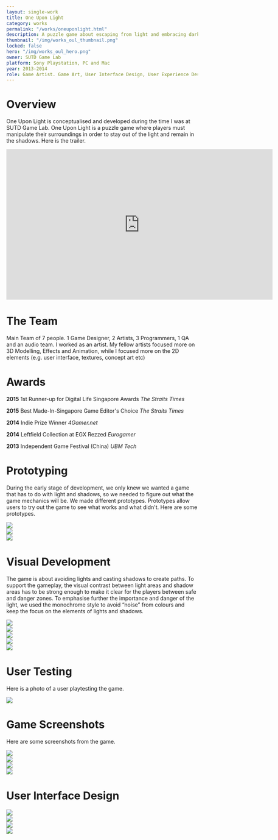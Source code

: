 ```yaml
---
layout: single-work
title: One Upon Light
category: works
permalink: "/works/oneuponlight.html"
description: A puzzle game about escaping from light and embracing darkness.
thumbnail: "/img/works_oul_thumbnail.png"
locked: false
hero: "/img/works_oul_hero.png"
owner: SUTD Game Lab
platform: Sony Playstation, PC and Mac
year: 2013-2014
role: Game Artist. Game Art, User Interface Design, User Experience Design, Character Design, Concept Art, 2D Textures, Environment Design, Website Design and Development, Video Trailer Production and Editing
---
```


# Overview #

  One Upon Light is conceptualised and developed during the time I was at SUTD Game Lab. One Upon Light is a puzzle game where players must manipulate their surroundings in order to stay out of the light and remain in the shadows. Here is the trailer.

  <div class="container">
  <iframe width="700" height="395" src="https://www.youtube.com/embed/egB8S7-Ywms" frameborder="0" allow="autoplay; encrypted-media" allowfullscreen></iframe></div>

# The Team #
  Main Team of 7 people. 1 Game Designer, 2 Artists, 3 Programmers, 1 QA and an audio team. I worked as an artist. My fellow artists focused more on 3D Modelling, Effects and Animation, while I focused more on the 2D elements (e.g. user interface, textures, concept art etc)

# Awards #

  **2015**  1st Runner-up for Digital Life Singapore Awards  *The Straits Times*

  **2015**  Best Made-In-Singapore Game Editor's Choice  *The Straits Times*

  **2014**  Indie Prize Winner  *4Gamer.net*

  **2014**  Leftfield Collection at EGX Rezzed  *Eurogamer*

  **2013**  Independent Game Festival (China)  *UBM Tech*

# Prototyping #
During the early stage of development, we only knew we wanted a game that has to do with light and shadows, so  we needed to figure out what the game mechanics will be. We made different prototypes. Prototypes allow users to try out the game to see what works and what didn't. Here are some prototypes.
<div><img class="inner" src="/img/oul_01_Prototype_GameMechanic.jpg"></div>
<div><img class="inner" src="/img/oul_02_LevelBlocking.jpg"></div>
<div><img class="inner" src="/img/oul_03_DigitalPrototype.jpg"></div>

# Visual Development #
The game is about avoiding lights and casting shadows to create paths. To support the gameplay, the visual contrast between light areas and shadow areas has to be strong enough to make it clear for the players between safe and danger zones. To emphasise further the importance and danger of the light, we used the monochrome style to avoid “noise” from colours and keep the focus on the elements of lights and shadows.

<div><img class="inner" src="/img/oul_01_VisualTone.jpg"></div>
<div><img class="inner" src="/img/oul_02_CharacterBehaviour.jpg"></div>
<div><img class="inner" src="/img/oul_03_EnvironmentProp.jpg"></div>
<div><img class="inner" src="/img/oul_04_EnvironmentBlueprint.jpg"></div>
<div><img class="inner" src="/img/oul_05_DeviceManual.jpg"></div>

# User Testing #
Here is a photo of a user playtesting the game.
<div><img class="inner" src="/img/oul_casualconnectTesting.jpg"></div>

# Game Screenshots #
Here are some screenshots from the game.
<div><img class="inner" src="/img/oul_03_Final_GameScreenshot01.png"></div>
<div><img class="inner" src="/img/oul_03_Final_GameScreenshot02.png"></div>
<div><img class="inner" src="/img/oul_03_Final_GameScreenshot03.png"></div>
<div><img class="inner" src="/img/oul_03_Final_GameScreenshot04.png"></div>

# User Interface Design #
<div><img class="inner" src="/img/oul_03_Final_MenuUI_Journal_02.png"></div>
<div><img class="inner" src="/img/oul_03_Final_MenuUI_Journal_07.png"></div>
<div><img class="inner" src="/img/oul_03_Final_MenuUI_Journal_17_SciencePapers.png"></div>
<div><img class="inner" src="/img/oul_03_Final_MenuUI_MenuUI_Levels.png"></div>
